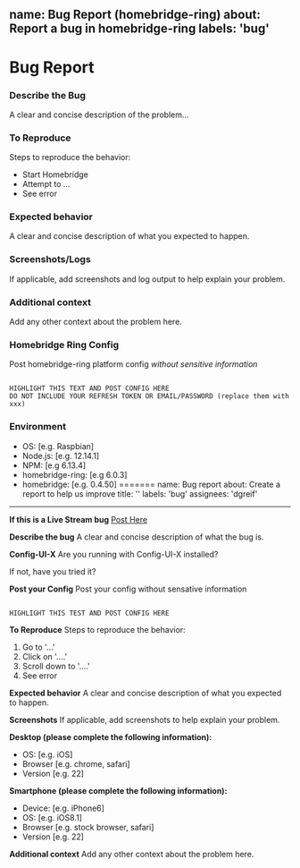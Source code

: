 name: Bug Report (homebridge-ring)
about: Report a bug in homebridge-ring
labels: 'bug'
---

<!--
Please search for open and closed GitHub issues that match your situation before opening a new bug report.

If this is a Live Stream issue please go back and use the Live Streaming issue template.
-->

# Bug Report

### Describe the Bug
<!-- ✍️edit: --> A clear and concise description of the problem...

### To Reproduce
Steps to reproduce the behavior:
 - Start Homebridge
 - Attempt to ...
 - See error

### Expected behavior
<!-- ✍️edit: --> A clear and concise description of what you expected to happen.


### Screenshots/Logs
<!-- ✍️edit: --> If applicable, add screenshots and log output to help explain your problem.

### Additional context
<!-- ✍️edit: --> Add any other context about the problem here.

### Homebridge Ring Config
Post homebridge-ring platform config  _without sensitive information_
```

HIGHLIGHT THIS TEXT AND POST CONFIG HERE
DO NOT INCLUDE YOUR REFRESH TOKEN OR EMAIL/PASSWORD (replace them with xxx)

```

### Environment
<!-- ✍️edit: -->
 - OS: [e.g. Raspbian]
 - Node.js: [e.g. 12.14.1] <!-- run `node -v` to get current version -->
 - NPM: [e.g 6.13.4] <!-- run `npm -v` to get current version -->
 - homebridge-ring: [e.g 6.0.3]
 - homebridge: [e.g. 0.4.50]
=======
name: Bug report
about: Create a report to help us improve
title: ''
labels: 'bug'
assignees: 'dgreif'

---
**If this is a Live Stream bug**
[Post Here](https://github.com/dgreif/ring/issues/234)


**Describe the bug**
A clear and concise description of what the bug is.


**Config-UI-X**
Are you running with Config-UI-X installed?



If not, have you tried it?



**Post your Config**
Post your config without sensative information
```

HIGHLIGHT THIS TEST AND POST CONFIG HERE

```

**To Reproduce**
Steps to reproduce the behavior:
1. Go to '...'
2. Click on '....'
3. Scroll down to '....'
4. See error



**Expected behavior**
A clear and concise description of what you expected to happen.



**Screenshots**
If applicable, add screenshots to help explain your problem.

**Desktop (please complete the following information):**
 - OS: [e.g. iOS]
 - Browser [e.g. chrome, safari]
 - Version [e.g. 22]

**Smartphone (please complete the following information):**
 - Device: [e.g. iPhone6]
 - OS: [e.g. iOS8.1]
 - Browser [e.g. stock browser, safari]
 - Version [e.g. 22]

**Additional context**
Add any other context about the problem here.